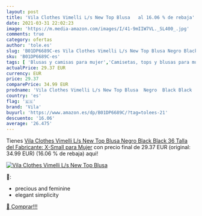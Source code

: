 ```yaml
---
layout: post
title: 'Vila Clothes Vimelli L/s New Top Blusa   al 16.06 % de rebaja'
date: 2021-03-31 22:02:23
image: 'https://m.media-amazon.com/images/I/41-9mIIW7VL._SL400_.jpg'
comments: true
category: ofertas
author: 'tole.es'
slug: 'B01DP6689C-es Vila Clothes Vimelli L/s New Top Blusa Negro Black Black...'
sku: 'B01DP6689C-es'
tags: [ 'Blusas y camisas para mujer','Camisetas, tops y blusas para mujer','Ropa','Ropa para mujer','blusa','vila', ]
actualPrice: 29.37 EUR
currency: EUR
price: 29.37
comparePrice: 34.99 EUR
prodname: 'Vila Clothes Vimelli L/s New Top Blusa  Negro  Black Black   36  Talla del Fabricante: X-Small  para Mujer'
country: 'es'
flag: '🇪🇸'
brand: 'Vila'
buyurl: 'https://www.amazon.es/dp/B01DP6689C/?tag=tolees-21'
descuento: '16.06'
average: '26.475'
---
```


Tienes [Vila Clothes Vimelli L/s New Top Blusa  Negro  Black Black   36  Talla del Fabricante: X-Small  para Mujer](https://www.amazon.es/dp/B01DP6689C/?tag=tolees-21) con precio final de  29.37 EUR (original: 34.99 EUR) (16.06 %  de rebaja) aqui!

[![Vila Clothes Vimelli L/s New Top Blusa  ](https://m.media-amazon.com/images/I/41-9mIIW7VL._SL400_.jpg)](https://www.amazon.es/dp/B01DP6689C/?tag=tolees-21)

🔎:

- precious and feminine
- elegant simplicity

[🛒 Comprar!!!](https://www.amazon.es/dp/B01DP6689C/?tag=tolees-21)
